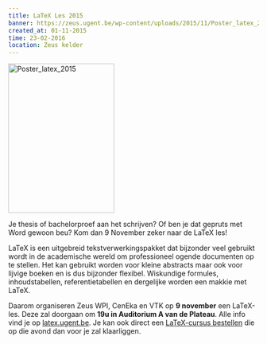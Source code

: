 ```yaml
---
title: LaTeX Les 2015
banner: https://zeus.ugent.be/wp-content/uploads/2015/11/Poster_latex_2015-213x300.jpg
created_at: 01-11-2015
time: 23-02-2016
location: Zeus kelder
---
```


<a href="https://zeus.ugent.be/wp-content/uploads/2015/11/Poster_latex_2015.jpg"><img src="https://zeus.ugent.be/wp-content/uploads/2015/11/Poster_latex_2015-213x300.jpg" alt="Poster_latex_2015" width="213" height="300" class="alignright size-medium wp-image-2370" /></a>

Je thesis of bachelorproef aan het schrijven? Of ben je dat gepruts met Word gewoon beu? Kom dan 9 November zeker naar de LaTeX les!

LaTeX is een uitgebreid tekstverwerkingspakket dat bijzonder veel gebruikt wordt in de academische wereld om professioneel ogende documenten op te stellen. Het kan gebruikt worden voor kleine abstracts maar ook voor lijvige boeken en is dus bijzonder flexibel. Wiskundige formules, inhoudstabellen, referentietabellen en dergelijke worden een makkie met LaTeX.

Daarom organiseren Zeus WPI, CenEka en VTK op <strong>9 november</strong> een LaTeX-les. Deze zal doorgaan om <strong>19u in Auditorium A van de Plateau</strong>. Alle info vind je op <a href="http://latex.ugent.be" target="_blank">latex.ugent.be</a>. Je kan ook direct een <a href="http://latex.ugent.be/cursus-bestelling-latex-les-2014" target="_blank">LaTeX-cursus bestellen</a> die op die avond dan voor je zal klaarliggen.